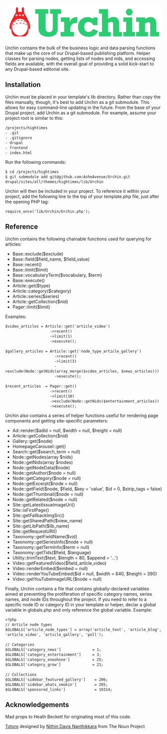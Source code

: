 ![Urchin](/img/logo.png)

Urchin contains the bulk of the business logic and data parsing functions that make up the core of our Drupal-based publishing platform. Helper classes for parsing nodes, getting lists of nodes and nids, and accessing fields are available, with the overall goal of providing a solid kick-start to any Drupal-based editorial site.

Installation
--

Urchin must be placed in your template's lib directory. Rather than copy the files manually, though, it's best to add Urchin as a git submodule. This allows for easy command-line updating in the future. From the base of your Drupal project, add Urchin as a git submodule. For example, assume your project root is similar to this: 

    /projects/hightimes
    - .git
    - .gitignore
    - drupal
    - frontend
    - index.html

Run the following commands:

    $ cd /projects/hightimes
    $ git submodule add git@github.com:AsheAvenue/Urchin.git drupal/sites/all/themes/hightimes/lib/Urchin
 
Urchin will then be included in your project. To reference it within your project, add the following line to the top of your template.php file, just after the opening PHP tag:

    require_once('lib/Urchin/Urchin.php');
    
Reference
--

Urchin contains the following chainable functions used for querying for articles:

- Base::exclude($exclude)
- Base::field($field_name, $field_value)
- Base::recent()
- Base::limit($limit)
- Base::vocabularyTerm($vocabulary, $term)
- Base::execute()
- Article::get($type)
- Article::category($category)
- Article::series($series)
- Article::getCollection($nid)
- Pager::limit($limit)

Examples:

    $video_articles = Article::get('article_video')
                        ->recent()
                        ->limit(1)
                        ->execute();
                        
    $gallery_articles = Article::get('node_type_article_gallery')
                          ->recent()
                          ->limit(3)
                          ->exclude(Node::getNids(array_merge($video_articles, $news_articles)))
                          ->execute();
                          
    $recent_articles  = Pager::get()
                        ->recent()
                        ->limit(10)
                        ->exclude(Node::getNids($entertainment_articles))
                        ->execute();

Urchin also contains a series of helper functions useful for rendering page components and getting site-specific parameters:

- Ad::render($adId = null, $width = null, $height = null)
- Article::getCollection($nid)
- Gallery::get($node)
- HomepageCarousel::get()
- Search::get($search_term = null)
- Node::getNodes(array $nids)
- Node::getNids(array $nodes)
- Node::getNodeData($node)
- Node::getAuthor($node = null)
- Node::getCategory($node = null)
- Node::getExcerpt($node = null)
- Node::getField($node, $field, $key = 'value', $id = 0, $strip_tags = false)
- Node::getThumbnail($node = null)
- Node::getRelated($node = null)
- Site::getLatestIssueImageUri()
- Site::isFirstPage()
- Site::getFallbackImgSrc()
- Site::getSharedPath($view_name)
- Site::getLibPath($lib_name)
- Site::getRequestURI()
- Taxonomy::getFieldName($vid)
- Taxonomy::getSeriesInfo($node = null)
- Taxonomy::getTermInfo($term = null)
- Taxonomy::getTids($field, $language)
- Utility::trimText($text, $length = 80, $append = '...')
- Video::getFeaturedVideo($field_article_video)
- Video::renderEmbed($embed = null)
- Video::renderYouTubeEmbed($id = null, $width = 640, $height = 390)
- Video::getYouTubeImageURL($node = null)

Finally, Urchin contains a file that contains globally-declared variables aimed at preventing the proliferation of specific category names, series names, and node IDs throughout the project. If you need to refer to a specific node ID or category ID in your template or helper, declar a global variable in globals.php and only reference the global variable. Example:

    <?php
    // Article node types
    $GLOBALS['article_node_types'] = array('article_text', 'article_blog', 'article_video', 'article_gallery', 'poll');
            
    // Categories
    $GLOBALS['category_news']              = 1;
    $GLOBALS['category_entertainment']     = 3;
    $GLOBALS['category_oneohone']          = 25;
    $GLOBALS['category_grow']              = 21;
    
    // Collections
    $GLOBALS['sidebar_featured_gallery']    = 206;
    $GLOBALS['sidebar_whats_smokin']        = 205;
    $GLOBALS['sponsored_links']             = 19314;
    
Acknowledgements
--
Mad props to Heath Beckett for originating most of this code.

<a href="http://thenounproject.com/noun/totoro/#icon-No3424" target="_blank">Totoro</a> designed by <a href="http://thenounproject.com/nithindavis" target="_blank">Nithin Davis Nanthikkara</a> from The Noun Project
